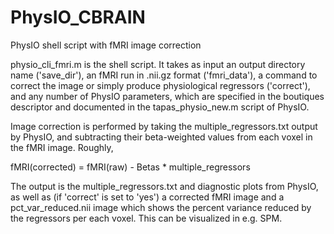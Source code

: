 # PhysIO_CBRAIN
PhysIO shell script with fMRI image correction

physio_cli_fmri.m is the shell script. It takes as input an output directory name ('save_dir'), an fMRI run in .nii.gz format ('fmri_data'), a command to correct the image or simply produce physiological regressors ('correct'), and any number of PhysIO parameters, which are specified in the boutiques descriptor and documented in the tapas_physio_new.m script of PhysIO.

Image correction is performed by taking the multiple_regressors.txt output by PhysIO, and subtracting their beta-weighted values from each voxel in the fMRI image. Roughly,

fMRI(corrected) = fMRI(raw) - Betas * multiple_regressors

The output is the multiple_regressors.txt and diagnostic plots from PhysIO, as well as (if 'correct' is set to 'yes') a corrected fMRI image and a pct_var_reduced.nii image which shows the percent variance reduced by the regressors per each voxel. This can be visualized in e.g. SPM.